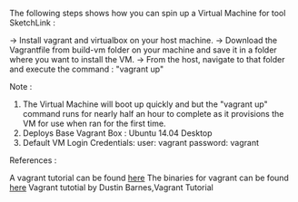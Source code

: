 The following steps shows how you can spin up a Virtual Machine for tool SketchLink :

-> Install vagrant and virtualbox on your host machine.
-> Download the Vagrantfile from build-vm folder on your machine and save it in a folder where you want to install the VM.
-> From the host, navigate to that folder and execute the command : "vagrant up"

Note :

1. The Virtual Machine will boot up quickly and but the "vagrant up" command runs for nearly half an hour to complete as it provisions the VM for use when ran for the first time.
2. Deploys Base Vagrant Box : Ubuntu 14.04 Desktop
3. Default VM Login Credentials:
    user: vagrant
    password: vagrant

References :

A vagrant tutorial can be found [here](https://docs.vagrantup.com/v2/getting-started/index.html)
The binaries for vagrant can be found [here](https://www.vagrantup.com/downloads.html)
Vagrant tutotial by Dustin Barnes,Vagrant Tutorial

